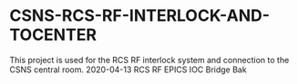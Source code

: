 # CSNS-RCS-RF-INTERLOCK-AND-TOCENTER
This project is used for the RCS RF interlock system and connection to the CSNS central room.
2020-04-13 RCS RF EPICS IOC Bridge Bak

